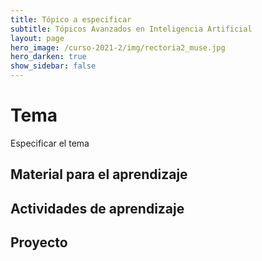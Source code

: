 ```yaml
---
title: Tópico a especificar 
subtitle: Tópicos Avanzados en Inteligencia Artificial 
layout: page
hero_image: /curso-2021-2/img/rectoria2_muse.jpg
hero_darken: true
show_sidebar: false
---
```


# Tema

Especificar el tema

## Material para el aprendizaje


## Actividades de aprendizaje


## Proyecto


